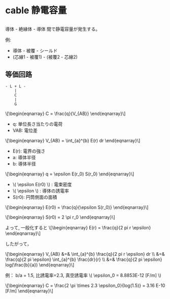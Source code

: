 cable 静電容量
====

##
導体 - 絶縁体 - 導体 間で静電容量が発生する。

例:
* 導体 - 被覆 - シールド
* (芯線1 - 被覆1) - (被覆2 - 芯線2)


## 等価回路
 ```
 - L + L -
     |
     C
     |
     G
 ```


\\[\\begin{eqnarray}
C = \frac{q}{V_{AB}}
\\end{eqnarray}\\]

* q: 単位長さ当たりの電荷
* VAB: 電位差


\\[\\begin{eqnarray}
V_{AB} = \int_{a}^{b} E(r) dr
\\end{eqnarray}\\]

* E(r): 電界の強さ
* a: 導体半径
* b: 導体半径


\\[\\begin{eqnarray}
q = \epsilon E(r_0) S(r_0)
\\end{eqnarray}\\]

* \\( \epsilon E(r0) \\) : 電束密度
* \\( \epsilon \\) : 導体の誘電率
* S(r0): 円筒側面の面積


\\[\\begin{eqnarray}
E(r0) = \frac{q}{\epsilon S(r_0)}
\\end{eqnarray}\\]

\\[\\begin{eqnarray}
S(r0) = 2 \pi r_0
\\end{eqnarray}\\]


よって, 一般化すると
\\[\\begin{eqnarray}
E(r) = \frac{q}{2 pi r \epsilon}
\\end{eqnarray}\\]


したがって，

\\[\\begin{eqnarray}
V_{AB} &=& \int_{a}^{b} \frac{q}{2 pi r \epsilon} dr  \\\\
  &=& \frac{q}{2 pi \epsilon} \int_{a}^{b} \frac{dr}{r}  \\\\
  &=& \frac{q}{2 pi \epsilon} log(\frac{b}{a})
\\end{eqnarray}\\]


例：
b/a = 1.5, 比誘電率=2.3, 真空誘電率 \\( \epsilon_0 = 8.8853E-12 [F/m] \\)

\\[\\begin{eqnarray}
C = \frac{2 \pi \times 2.3 \epsilon_0}{log(1.5)} = 3.16 E-10 [F/m]
\\end{eqnarray}\\]


